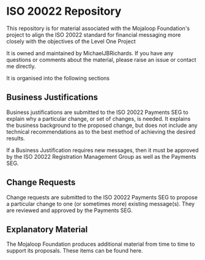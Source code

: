 # ISO 20022 Repository #

This repository is for material associated with the Mojaloop Foundation's project to align the ISO 20022 standard for financial messaging more closely with the objectives of the Level One Project

It is owned and maintained by MichaelJBRichards. If you have any questions or comments about the material, please raise an issue or contact me directly.

It is organised into the following sections

## Business Justifications ##

Business justifications are submitted to the ISO 20022 Payments SEG to explain why a particular change, or set of changes, is needed. It explains the business background to the proposed change, but does not include any technical recommendations as to the best method of achieving the desired results.

If a Business Justification requires new messages, then it must be approved by the ISO 20022 Registration Management Group as well as the Payments SEG.

## Change Requests ##

Change requests are submitted to the ISO 20022 Payments SEG to propose a particular change to one (or sometimes more) existing message(s). They are reviewed and approved by the Payments SEG.

## Explanatory Material ##

The Mojaloop Foundation produces additional material from time to time to support its proposals. These items can be found here.

